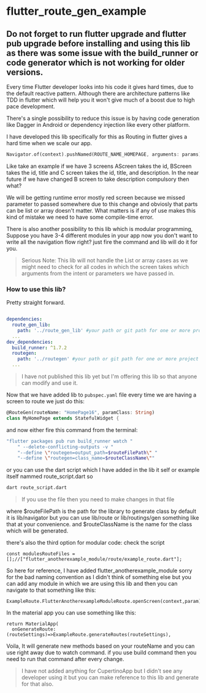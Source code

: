 # flutter_route_gen_example


## Do not forget to run flutter upgrade and flutter pub upgrade before installing and using this lib as there was some issue with the build_runner or code generator which is not working for older versions.

Every time Flutter developer looks into his code it gives hard times, due to the default reactive pattern. Although there are architecture patterns like TDD in flutter which will help you it won't give much of a boost due to high pace development.

There's a single possibility to reduce this issue is by having code generation like Dagger in Android or dependency injection like every other platform.

I have developed this lib specifically for this as Routing in flutter gives a hard time when we scale our app.
```Dart
Navigator.of(context).pushNamed(ROUTE_NAME_HOMEPAGE, arguments: params);
```
Like take an example if we have 3 screens 
AScreen takes the id, BScreen takes the id, title and C screen takes the id, title, and description. In the near future if we have changed B screen to take description compulsory then what?

We will be getting runtime error mostly red screen because we missed parameter to passed somewhere due to this change and obviosly that parts can be list or array doesn't matter. What matters is if any of use makes this kind of mistake we need to have some compile-time error.

There is also another possibility to this lib which is modular programming,
Suppose you have 3-4 different modules in your app now you don't want to write all the navigation flow right? just fire the command and lib will do it for you.

> Serious Note: This lib will not handle the List or array cases as we might need to check for all codes in which the screen takes which arguments from the intent or parameters we have passed in.

### How to use this lib?
Pretty straight forward.
```YAML

dependencies:
  route_gen_lib:
    path: '../route_gen_lib' #your path or git path for one or more project support
  ...
dev_dependencies:
  build_runner: ^1.7.2
  routegen:
    path: '../routegen' #your path or git path for one or more project support
  ...
```
> I have not published this lib yet but I'm offering this lib so that anyone can modify and use it.

Now that we have added lib to ```pubspec.yaml``` file every time we are having a screen to route we just do this:
```Dart
@RouteGen(routeName: "HomePage16", paramClass: String)
class MyHomePage extends StatefulWidget {
```

and now either fire this command from the terminal:
```bash
"flutter packages pub run build_runner watch "
    " --delete-conflicting-outputs -v "
    "--define \"routegen=output_path=$routeFilePath\" "
    "--define \"routegen=class_name=$routeClassName\""
```
or you can use the dart script which I have added in the lib it self or example itself nammed route_script.dart
so 
```bash
dart route_script.dart
```

> If you use the file then you need to make changes in that file

where $routeFilePath is the path for the library to generate class by default it is lib/navigator but you can use lib/route or lib/routings/gen something like that at your convenience.
and $routeClassName is the name for the class which will be generated.

there's also the third option for modular code:
check the script
```
const modulesRouteFiles = [];//["flutter_anotherexample_module/route/example_route.dart"];
```
So here for reference, I have added flutter_anotherexample_module sorry for the bad naming convention as I didn't think of something else but you can add any module in which we are using this lib and then you can navigate to that something like this:

```
ExampleRoute.FlutterAnotherexampleModuleRoute.openScreen(context,param);
```

In the material app you can use something like this:
```
return MaterialApp(
  onGenerateRoute: (routeSettings)=>ExampleRoute.generateRoutes(routeSettings),
```

Voila, It will generate new methods based on your routeName and you can use right away due to watch command. if you use build command then you need to run that command after every change.

> I have not added anything for CupertinoApp but I didn't see any developer using it but you can make reference to this lib and generate for that also.

 